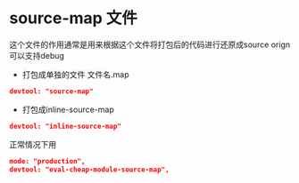# source-map 文件

这个文件的作用通常是用来根据这个文件将打包后的代码进行还原成source orign
可以支持debug

- 打包成单独的文件 文件名.map

```json
devtool: "source-map"
```

- 打包成inline-source-map

```json
devtool: "inline-source-map"
```

正常情况下用

```json
mode: "production",
devtool: "eval-cheap-module-source-map",
```
